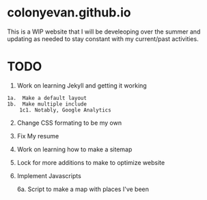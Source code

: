 # colonyevan.github.io

This is a WIP website that I will be develeoping over the summer and updating as needed to stay constant with my current/past activities.

# TODO

1.   Work on learning Jekyll and getting it working

    1a.  Make a default layout
    1b.  Make multiple include
        1c1. Notably, Google Analytics
2. Change CSS formating to be my own
3. Fix My resume
4. Work on learning how to make a sitemap
5. Lock for more additions to make to optimize website
6. Implement Javascripts

    6a. Script to make a map with places I've been